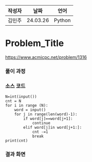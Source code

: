 | 작성자  |   날짜   | 언어    |
| ------- | --------- | ------- |
| 김민주    | 24.03.26  | Python  |

# Problem_Title

 https://www.acmicpc.net/problem/1316


### 풀이 과정  



### 소스 코드

```
N=int(input())
cnt = N
for i in range (N):
    word = input()
    for j in range(len(word)-1):
        if word[j]==word[j+1]:
            continue
        elif word[j]in word[j+1:]:
            cnt -=1
            break
print(cnt)
```

### 결과 화면
